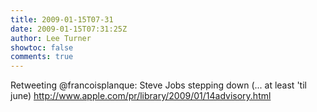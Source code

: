 ```yaml
---
title: 2009-01-15T07-31
date: 2009-01-15T07:31:25Z
author: Lee Turner
showtoc: false
comments: true
---
```


Retweeting @francoisplanque: Steve Jobs stepping down (... at least 'til june) http://www.apple.com/pr/library/2009/01/14advisory.html

